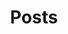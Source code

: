 ---
layout: page
title: Posts
description: Read my recent posts
image: assets/images/posts.jpg
permalink: /posts/
nav-menu: true
order: 4
---
